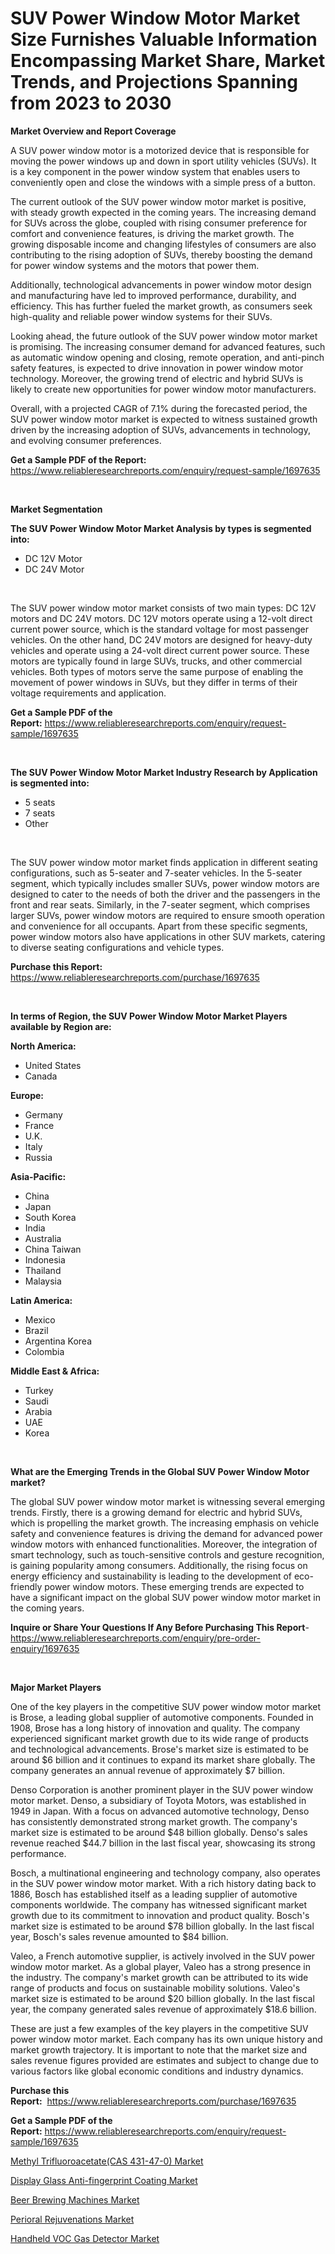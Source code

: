 <p><h1>SUV Power Window Motor Market Size Furnishes Valuable Information Encompassing Market Share, Market Trends, and Projections Spanning from 2023 to 2030</h1></p><p><strong>Market Overview and Report Coverage</strong></p>
<p><p>A SUV power window motor is a motorized device that is responsible for moving the power windows up and down in sport utility vehicles (SUVs). It is a key component in the power window system that enables users to conveniently open and close the windows with a simple press of a button.</p><p>The current outlook of the SUV power window motor market is positive, with steady growth expected in the coming years. The increasing demand for SUVs across the globe, coupled with rising consumer preference for comfort and convenience features, is driving the market growth. The growing disposable income and changing lifestyles of consumers are also contributing to the rising adoption of SUVs, thereby boosting the demand for power window systems and the motors that power them.</p><p>Additionally, technological advancements in power window motor design and manufacturing have led to improved performance, durability, and efficiency. This has further fueled the market growth, as consumers seek high-quality and reliable power window systems for their SUVs.</p><p>Looking ahead, the future outlook of the SUV power window motor market is promising. The increasing consumer demand for advanced features, such as automatic window opening and closing, remote operation, and anti-pinch safety features, is expected to drive innovation in power window motor technology. Moreover, the growing trend of electric and hybrid SUVs is likely to create new opportunities for power window motor manufacturers.</p><p>Overall, with a projected CAGR of 7.1% during the forecasted period, the SUV power window motor market is expected to witness sustained growth driven by the increasing adoption of SUVs, advancements in technology, and evolving consumer preferences.</p></p>
<p><strong>Get a Sample PDF of the Report:</strong> <a href="https://www.reliableresearchreports.com/enquiry/request-sample/1697635">https://www.reliableresearchreports.com/enquiry/request-sample/1697635</a></p>
<p>&nbsp;</p>
<p><strong>Market Segmentation</strong></p>
<p><strong>The SUV Power Window Motor Market Analysis by types is segmented into:</strong></p>
<p><ul><li>DC 12V Motor</li><li>DC 24V Motor</li></ul></p>
<p>&nbsp;</p>
<p><p>The SUV power window motor market consists of two main types: DC 12V motors and DC 24V motors. DC 12V motors operate using a 12-volt direct current power source, which is the standard voltage for most passenger vehicles. On the other hand, DC 24V motors are designed for heavy-duty vehicles and operate using a 24-volt direct current power source. These motors are typically found in large SUVs, trucks, and other commercial vehicles. Both types of motors serve the same purpose of enabling the movement of power windows in SUVs, but they differ in terms of their voltage requirements and application.</p></p>
<p><strong>Get a Sample PDF of the Report:</strong>&nbsp;<a href="https://www.reliableresearchreports.com/enquiry/request-sample/1697635">https://www.reliableresearchreports.com/enquiry/request-sample/1697635</a></p>
<p>&nbsp;</p>
<p><strong>The SUV Power Window Motor Market Industry Research by Application is segmented into:</strong></p>
<p><ul><li>5 seats</li><li>7 seats</li><li>Other</li></ul></p>
<p>&nbsp;</p>
<p><p>The SUV power window motor market finds application in different seating configurations, such as 5-seater and 7-seater vehicles. In the 5-seater segment, which typically includes smaller SUVs, power window motors are designed to cater to the needs of both the driver and the passengers in the front and rear seats. Similarly, in the 7-seater segment, which comprises larger SUVs, power window motors are required to ensure smooth operation and convenience for all occupants. Apart from these specific segments, power window motors also have applications in other SUV markets, catering to diverse seating configurations and vehicle types.</p></p>
<p><strong>Purchase this Report:</strong>&nbsp; <a href="https://www.reliableresearchreports.com/purchase/1697635">https://www.reliableresearchreports.com/purchase/1697635</a></p>
<p>&nbsp;</p>
<p><strong>In terms of Region, the SUV Power Window Motor Market Players available by Region are:</strong></p>
<p>
    <p> <strong> North America: </strong>
        <ul>
            <li>United States</li>
            <li>Canada</li>
        </ul>
        </p> 
    <p> <strong> Europe: </strong>
        <ul>
            <li>Germany</li>
            <li>France</li>
            <li>U.K.</li>
            <li>Italy</li>
            <li>Russia</li>
        </ul>
        </p> 
    <p> <strong> Asia-Pacific: </strong>
        <ul>
            <li>China</li>
            <li>Japan</li>
            <li>South Korea</li>
            <li>India</li>
            <li>Australia</li>
            <li>China Taiwan</li>
            <li>Indonesia</li>
            <li>Thailand</li>
            <li>Malaysia</li>
        </ul>
        </p> 
    <p> <strong> Latin America: </strong>
        <ul>
            <li>Mexico</li>
            <li>Brazil</li>
            <li>Argentina Korea</li>
            <li>Colombia</li>
        </ul>
        </p> 
    <p> <strong> Middle East & Africa: </strong>
        <ul>
            <li>Turkey</li>
            <li>Saudi</li>
            <li>Arabia</li>
            <li>UAE</li>
            <li>Korea</li>
        </ul>
    </p>
    </p>
<p>&nbsp;</p>
<p><strong>What are the Emerging Trends in the Global SUV Power Window Motor market?</strong></p>
<p><p>The global SUV power window motor market is witnessing several emerging trends. Firstly, there is a growing demand for electric and hybrid SUVs, which is propelling the market growth. The increasing emphasis on vehicle safety and convenience features is driving the demand for advanced power window motors with enhanced functionalities. Moreover, the integration of smart technology, such as touch-sensitive controls and gesture recognition, is gaining popularity among consumers. Additionally, the rising focus on energy efficiency and sustainability is leading to the development of eco-friendly power window motors. These emerging trends are expected to have a significant impact on the global SUV power window motor market in the coming years.</p></p>
<p><strong>Inquire or Share Your Questions If Any Before Purchasing This Report</strong>- <a href="https://www.reliableresearchreports.com/enquiry/pre-order-enquiry/1697635">https://www.reliableresearchreports.com/enquiry/pre-order-enquiry/1697635</a></p>
<p>&nbsp;</p>
<p><strong>Major Market Players</strong></p>
<p><p>One of the key players in the competitive SUV power window motor market is Brose, a leading global supplier of automotive components. Founded in 1908, Brose has a long history of innovation and quality. The company experienced significant market growth due to its wide range of products and technological advancements. Brose's market size is estimated to be around $6 billion and it continues to expand its market share globally. The company generates an annual revenue of approximately $7 billion.</p><p>Denso Corporation is another prominent player in the SUV power window motor market. Denso, a subsidiary of Toyota Motors, was established in 1949 in Japan. With a focus on advanced automotive technology, Denso has consistently demonstrated strong market growth. The company's market size is estimated to be around $48 billion globally. Denso's sales revenue reached $44.7 billion in the last fiscal year, showcasing its strong performance.</p><p>Bosch, a multinational engineering and technology company, also operates in the SUV power window motor market. With a rich history dating back to 1886, Bosch has established itself as a leading supplier of automotive components worldwide. The company has witnessed significant market growth due to its commitment to innovation and product quality. Bosch's market size is estimated to be around $78 billion globally. In the last fiscal year, Bosch's sales revenue amounted to $84 billion.</p><p>Valeo, a French automotive supplier, is actively involved in the SUV power window motor market. As a global player, Valeo has a strong presence in the industry. The company's market growth can be attributed to its wide range of products and focus on sustainable mobility solutions. Valeo's market size is estimated to be around $20 billion globally. In the last fiscal year, the company generated sales revenue of approximately $18.6 billion.</p><p>These are just a few examples of the key players in the competitive SUV power window motor market. Each company has its own unique history and market growth trajectory. It is important to note that the market size and sales revenue figures provided are estimates and subject to change due to various factors like global economic conditions and industry dynamics.</p></p>
<p><strong>Purchase this Report:</strong>&nbsp;&nbsp;<a href="https://www.reliableresearchreports.com/purchase/1697635">https://www.reliableresearchreports.com/purchase/1697635</a></p>
<p></p>
<p><strong>Get a Sample PDF of the Report:</strong>&nbsp;<a href="https://www.reliableresearchreports.com/enquiry/request-sample/1697635">https://www.reliableresearchreports.com/enquiry/request-sample/1697635</a></p>
<p><p><a href="https://github.com/abbypearson7765/Market-Research-Report-List-1/blob/main/methyl-trifluoroacetatecas-431-47-0-market.md">Methyl Trifluoroacetate(CAS 431-47-0) Market</a></p><p><a href="https://github.com/grishafomin4852/Market-Research-Report-List-1/blob/main/display-glass-anti-fingerprint-coating-market.md">Display Glass Anti-fingerprint Coating Market</a></p><p><a href="https://medium.com/@lowellgreen2023/beer-brewing-machines-market-size-growth-forecast-2023-2030-d5dfa539d372">Beer Brewing Machines Market</a></p><p><a href="https://www.linkedin.com/pulse/perioral-rejuvenations-market-size-growth-forecast-from-2023/">Perioral Rejuvenations Market</a></p><p><a href="https://medium.com/@unamorgan6655/handheld-voc-gas-detector-market-size-growth-forecast-2023-2030-b9e20c3d65d8">Handheld VOC Gas Detector Market</a></p></p>